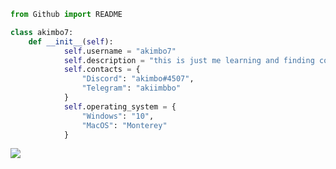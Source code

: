 ```python
from Github import README

class akimbo7:
    def __init__(self):
            self.username = "akimbo7"
            self.description = "this is just me learning and finding cool shit"
            self.contacts = {
                "Discord": "akimbo#4507",
                "Telegram": "akiimbbo"
            }
            self.operating_system = {
                "Windows": "10",
                "MacOS": "Monterey"
            }
```
![](https://komarev.com/ghpvc/?username=akimbo7&style=for-the-badge)
